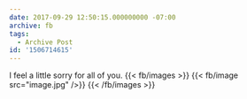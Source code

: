 ```yaml
---
date: 2017-09-29 12:50:15.000000000 -07:00
archive: fb
tags: 
  - Archive Post
id: '1506714615'
---
```


I feel a little sorry for all of you.
{{< fb/images >}}
{{< fb/image src="image.jpg" />}}
{{< /fb/images >}}
